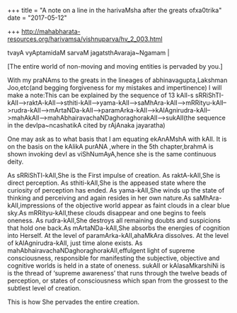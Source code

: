 +++
title = "A note on a line in the harivaMsha after the greats ofxa0trika"
date = "2017-05-12"

+++
<http://mahabharata-resources.org/harivamsa/vishnuparva/hv_2_003.html>

tvayA vyAptamidaM sarvaM jagatsthAvaraja\~Ngamam \|

\[The entire world of non-moving and moving entities is pervaded by
you.\]

With my praNAms to the greats in the lineages of abhinavagupta,Lakshman
Joo,etc(and begging forgiveness for my mistakes and impertinence) I will
make a note:This can be explained by the sequence of 13 kAlI-s
sRRiShTI-kAlI–>raktA-kAlI–>sthiti-kAlI–>yama-kAlI–>saMhAra-kAlI–>mRRityu-kAlI–>rudra-kAlI–>mArtaNDa-kAlI–>paramArka-kAlI–>kAlAgnirudra-kAlI–>mahAkAlI–>mahAbhairavachaNDaghoraghorakAlI–>sukAlI(the
sequence in the devIpa\~ncashatikA cited by rAjAnaka jayaratha)

One may ask as to what basis that I am equating ekAnAMshA with kAlI. It
is on the basis on the kAlikA purANA ,where in the 5th chapter,brahmA is
shown invoking devI as viShNumAyA,hence she is the same continuous
deity.

As sRRiShTI-kAlI,She is the First impulse of creation. As raktA-kAlI,She
is direct perception. As sthiti-kAlI,She is the appeased state where the
curiosity of perception has ended. As yama-kAlI,She winds up the state
of thinking and perceiving and again resides in her own nature.As
saMhAra-kAlI,impressions of the objective world appear as faint clouds
in a clear blue sky.As mRRityu-kAlI,these clouds disappear and one
begins to feels oneness. As rudra-kAlI,She destroys all remaining doubts
and suspicions that hold one back.As mArtaNDa-kAlI,She absorbs the
energies of cognition into Herself. At the level of
paramArka-kAlI,ahaMkAra dissolves. At the level of kAlAgnirudra-kAlI,
just time alone exists. As mahAbhairavachaNDaghoraghorakAlI,effulgent
light of supreme consciousness, responsible for manifesting the
subjective, objective and cognitive worlds is held in a state of
oneness. sukAlI or kAlasaMkarshiNi is is the thread of ‘supreme
awareness’ that runs through the twelve beads of perception, or states
of consciousness which span from the grossest to the subtlest level of
creation.

This is how She pervades the entire creation.

